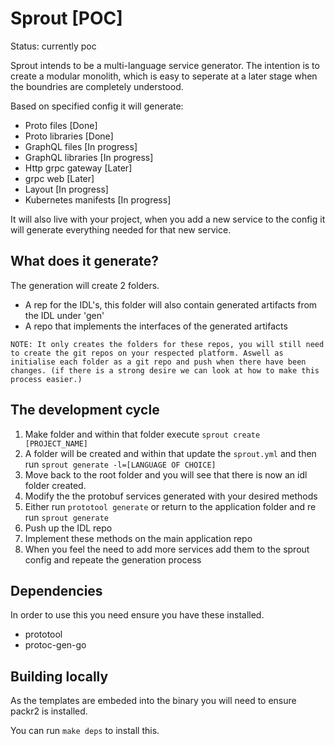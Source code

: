 # Sprout [POC]

Status: currently poc

Sprout intends to be a multi-language service generator. The intention is to create a modular monolith, which is easy to seperate at a later stage when the boundries are completely understood.

Based on specified config it will generate:
  * Proto files [Done]
  * Proto libraries [Done]
  * GraphQL files [In progress]
  * GraphQL libraries [In progress]
  * Http grpc gateway [Later]
  * grpc web [Later]
  * Layout [In progress]
  * Kubernetes manifests [In progress]

It will also live with your project, when you add a new service to the config it will generate everything needed for that new service.

## What does it generate?

The generation will create 2 folders.

* A rep for the IDL's, this folder will also contain generated artifacts from the IDL under 'gen'
* A repo that implements the interfaces of the generated artifacts

`NOTE: It only creates the folders for these repos, you will still need to create the git repos on your respected platform. Aswell as initialise each folder as a git repo and push when there have been changes. (if there is a strong desire we can look at how to make this process easier.)`

## The development cycle

1) Make folder and within that folder execute `sprout create [PROJECT_NAME]`
2) A folder will be created and within that update the `sprout.yml` and then run `sprout generate -l=[LANGUAGE OF CHOICE]`
3) Move back to the root folder and you will see that there is now an idl folder created.
4) Modify the the protobuf services generated with your desired methods
5) Either run `prototool generate` or return to the application folder and re run `sprout generate`
6) Push up the IDL repo
6) Implement these methods on the main application repo
7) When you feel the need to add more services add them to the sprout config and repeate the generation process

## Dependencies

In order to use this you need ensure you have these installed.

* prototool
* protoc-gen-go

## Building locally

As the templates are embeded into the binary you will need to ensure packr2 is installed.

You can run `make deps` to install this.

